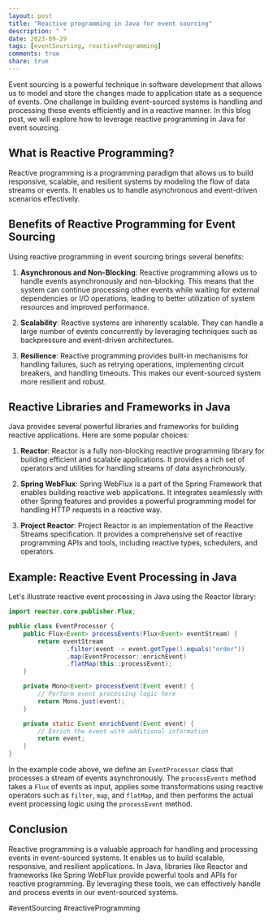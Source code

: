 ```yaml
---
layout: post
title: "Reactive programming in Java for event sourcing"
description: " "
date: 2023-09-29
tags: [eventSourcing, reactiveProgramming]
comments: true
share: true
---
```


Event sourcing is a powerful technique in software development that allows us to model and store the changes made to application state as a sequence of events. One challenge in building event-sourced systems is handling and processing these events efficiently and in a reactive manner. In this blog post, we will explore how to leverage reactive programming in Java for event sourcing.

## What is Reactive Programming?

Reactive programming is a programming paradigm that allows us to build responsive, scalable, and resilient systems by modeling the flow of data streams or events. It enables us to handle asynchronous and event-driven scenarios effectively.

## Benefits of Reactive Programming for Event Sourcing

Using reactive programming in event sourcing brings several benefits:

1. **Asynchronous and Non-Blocking**: Reactive programming allows us to handle events asynchronously and non-blocking. This means that the system can continue processing other events while waiting for external dependencies or I/O operations, leading to better utilization of system resources and improved performance.

2. **Scalability**: Reactive systems are inherently scalable. They can handle a large number of events concurrently by leveraging techniques such as backpressure and event-driven architectures.

3. **Resilience**: Reactive programming provides built-in mechanisms for handling failures, such as retrying operations, implementing circuit breakers, and handling timeouts. This makes our event-sourced system more resilient and robust.

## Reactive Libraries and Frameworks in Java

Java provides several powerful libraries and frameworks for building reactive applications. Here are some popular choices:

1. **Reactor**: Reactor is a fully non-blocking reactive programming library for building efficient and scalable applications. It provides a rich set of operators and utilities for handling streams of data asynchronously.

2. **Spring WebFlux**: Spring WebFlux is a part of the Spring Framework that enables building reactive web applications. It integrates seamlessly with other Spring features and provides a powerful programming model for handling HTTP requests in a reactive way.

3. **Project Reactor**: Project Reactor is an implementation of the Reactive Streams specification. It provides a comprehensive set of reactive programming APIs and tools, including reactive types, schedulers, and operators.

## Example: Reactive Event Processing in Java

Let's illustrate reactive event processing in Java using the Reactor library:

```java
import reactor.core.publisher.Flux;

public class EventProcessor {
    public Flux<Event> processEvents(Flux<Event> eventStream) {
        return eventStream
                .filter(event -> event.getType().equals("order"))
                .map(EventProcessor::enrichEvent)
                .flatMap(this::processEvent);
    }

    private Mono<Event> processEvent(Event event) {
        // Perform event processing logic here
        return Mono.just(event);
    }

    private static Event enrichEvent(Event event) {
        // Enrich the event with additional information
        return event;
    }
}
```

In the example code above, we define an `EventProcessor` class that processes a stream of events asynchronously. The `processEvents` method takes a `Flux` of events as input, applies some transformations using reactive operators such as `filter`, `map`, and `flatMap`, and then performs the actual event processing logic using the `processEvent` method.

## Conclusion

Reactive programming is a valuable approach for handling and processing events in event-sourced systems. It enables us to build scalable, responsive, and resilient applications. In Java, libraries like Reactor and frameworks like Spring WebFlux provide powerful tools and APIs for reactive programming. By leveraging these tools, we can effectively handle and process events in our event-sourced systems.

#eventSourcing #reactiveProgramming